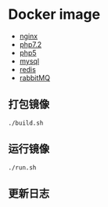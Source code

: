 #  Docker image

- [nginx](https://github.com/wxxiong6/docker-lnmp/blob/master/nginx/README.md) 
- [php7.2](https://github.com/wxxiong6/docker-lnmp/blob/master/php7.2/README.md) 
- [php5](https://github.com/wxxiong6/docker-lnmp/blob/master/php5/README.md) 
- [mysql](https://github.com/wxxiong6/docker-lnmp/blob/master/nginx/mysql.md) 
- [redis](https://github.com/wxxiong6/docker-lnmp/blob/master/nginx/redis.md) 
- [rabbitMQ](https://github.com/wxxiong6/docker-lnmp/blob/master/nginx/rabbitMQ.md) 



## 打包镜像

```shell
./build.sh
```

## 运行镜像

```shell
./run.sh
```

## 更新日志
